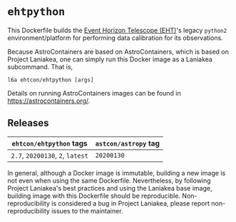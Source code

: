 # `ehtpython`

This Dockerfile builds the [Event Horizon Telescope
(EHT)](https://eventhorizontelescope.org/)'s legacy `python2`
environment/platform for performing data calibration for its
observations.

Because AstroContainers are based on AstroContainers, which is based
on Project Laniakea, one can simply run this Docker image as a
Laniakea subcommand.
That is,

    l6a ehtcon/ehtpython [args]

Details on running AstroContainers images can be found in
https://astrocontainers.org/.

## Releases

`ehtcon/ehtpython` tags | `astcon/astropy` tag
--- | ---
`2.7`, `20200130`, `2`, `latest` | `20200130`

In general, although a Docker image is immutable, building a new image
is not even when using the same Dockerfile.
Nevertheless, by following Project Laniakea's best practices and using
the Laniakea base image, building image with this Dockerfile should be
reproducible.
Non-reproducibility is considered a bug in Project Laniakea, please
report non-reproducibility issues to the maintainer.
